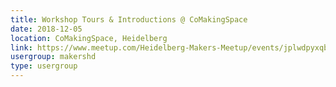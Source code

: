 ```yaml
---
title: Workshop Tours & Introductions @ CoMakingSpace
date: 2018-12-05
location: CoMakingSpace, Heidelberg
link: https://www.meetup.com/Heidelberg-Makers-Meetup/events/jplwdpyxqbhb/
usergroup: makershd
type: usergroup
---
```

